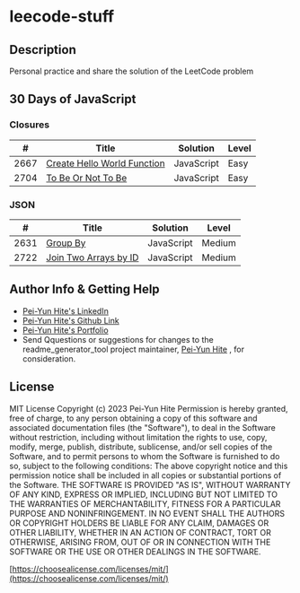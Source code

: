 # leecode-stuff

## Description

Personal practice and share the solution of the LeetCode problem


## 30 Days of JavaScript

### Closures

| #  | Title | Solution | Level
| ------------- | ------------- | ------------- | -------------|
| 2667  | [Create Hello World Function](https://leetcode.com/problems/create-hello-world-function/?envType=study-plan-v2&envId=30-days-of-javascript) | JavaScript | Easy|
| 2704 | [To Be Or Not To Be](https://leetcode.com/problems/to-be-or-not-to-be/?envType=study-plan-v2&envId=30-days-of-javascript) | JavaScript | Easy|

### JSON
| #  | Title | Solution | Level
| ------------- | ------------- | ------------- | -------------|
|2631 | [Group By](https://leetcode.com/problems/group-by/?envType=study-plan-v2&envId=30-days-of-javascript)| JavaScript | Medium|
| 2722  | [Join Two Arrays by ID](https://leetcode.com/problems/join-two-arrays-by-id/?envType=study-plan-v2&envId=30-days-of-javascript) | JavaScript | Medium

## Author Info & Getting Help

- [Pei-Yun Hite's LinkedIn](https://www.linkedin.com/in/peiyunhite/)
- [Pei-Yun Hite's Github Link](https://github.com/ollyhite)
- [Pei-Yun Hite's Portfolio](https://www.peiyunhite.com/)
- Send Qquestions or suggestions for changes to the readme_generator_tool project maintainer, [Pei-Yun Hite](mailto:ollyhite8520@gmail.com?subject=[GitHub]%20employee_organizer%20) , for consideration.

## License

MIT License
Copyright (c) 2023 Pei-Yun Hite
Permission is hereby granted, free of charge, to any person obtaining a copy of this software and associated documentation files (the "Software"), to deal in the Software without restriction, including without limitation the rights to use, copy, modify, merge, publish, distribute, sublicense, and/or sell copies of the Software, and to permit persons to whom the Software is furnished to do so, subject to the following conditions:
The above copyright notice and this permission notice shall be included in all copies or substantial portions of the Software.
THE SOFTWARE IS PROVIDED "AS IS", WITHOUT WARRANTY OF ANY KIND, EXPRESS OR IMPLIED, INCLUDING BUT NOT LIMITED TO THE WARRANTIES OF MERCHANTABILITY, FITNESS FOR A PARTICULAR PURPOSE AND NONINFRINGEMENT. IN NO EVENT SHALL THE AUTHORS OR COPYRIGHT HOLDERS BE LIABLE FOR ANY CLAIM, DAMAGES OR OTHER LIABILITY, WHETHER IN AN ACTION OF CONTRACT, TORT OR OTHERWISE, ARISING FROM, OUT OF OR IN CONNECTION WITH THE SOFTWARE OR THE USE OR OTHER DEALINGS IN THE SOFTWARE.

[https://choosealicense.com/licenses/mit/](https://choosealicense.com/licenses/mit/)
